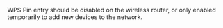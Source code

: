 
WPS Pin entry should be disabled on the wireless router, or only enabled temporarily to add new devices to the network.
